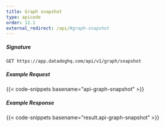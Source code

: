 ```yaml
---
title: Graph snapshot
type: apicode
order: 12.1
external_redirect: /api/#graph-snapshot
---
```


##### Signature

`GET https://app.datadoghq.com/api/v1/graph/snapshot`

##### Example Request

{{< code-snippets basename="api-graph-snapshot" >}}

##### Example Response

{{< code-snippets basename="result.api-graph-snapshot" >}}
